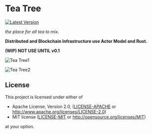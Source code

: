 # Tea Tree
[![Latest Version](https://img.shields.io/badge/crates.io-v0.0.4-green.svg)](https://crates.io/crates/teatree)

*the place for all tea to mix.*

**Distributed and Blockchain Infrastructure use Actor Model and Rust.**

**(WIP) NOT USE UNTIL v0.1**

![Tea Tree1](https://github.com/placefortea/placefortea.github.io/raw/master/assets/tea_tree_1.png)

![Tea Tree2](https://github.com/placefortea/placefortea.github.io/raw/master/assets/tea_tree_2.png)

## License

This project is licensed under either of

 * Apache License, Version 2.0, ([LICENSE-APACHE](LICENSE-APACHE) or
   http://www.apache.org/licenses/LICENSE-2.0)
 * MIT license ([LICENSE-MIT](LICENSE-MIT) or
   http://opensource.org/licenses/MIT)

at your option.
